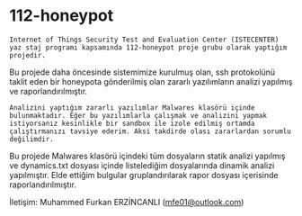 # 112-honeypot
    Internet of Things Security Test and Evaluation Center (ISTECENTER) yaz staj programı kapsamında 112-honeypot proje grubu olarak yaptığım projedir.
Bu projede daha öncesinde sistemimize kurulmuş olan, ssh protokolünü taklit eden bir honeypota gönderilmiş olan zararlı yazılımların analizi yapılmış ve raporlandırılmıştır.

    Analizini yaptığım zararlı yazılımlar Malwares klasörü içinde bulunmaktadır. Eğer bu yazılımlarla çalışmak ve analizini yapmak istiyorsanız kesinlikle bir sandbox ile izole edilmiş ortamda çalıştırmanızı tavsiye ederim. Aksi takdirde olası zararlardan sorumlu değilimdir.
  
   Bu projede Malwares klasörü içindeki tüm dosyaların statik analizi yapılmış ve dynamics.txt dosyası içinde listelediğim dosyalarında dinamik analizi yapılmıştır. Elde ettiğim bulgular gruplandırılarak rapor dosyası içerisinde raporlandırılmıştır.
  
  
  İletişim: Muhammed Furkan ERZİNCANLI (mfe01@outlook.com)
